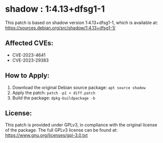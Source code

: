 # shadow : 1:4.13+dfsg1-1

This patch is based on shadow version 1:4.13+dfsg1-1, which is available at:
https://sources.debian.org/src/shadow/1:4.13+dfsg1-1/

## Affected CVEs:
- CVE-2023-4641
- CVE-2023-29383

## How to Apply:
1. Download the original Debian source package: `apt source shadow`
2. Apply the patch: `patch -p1 < diff.patch`
3. Build the package: `dpkg-buildpackage -b`

## License:
This patch is provided under GPLv3, in compliance with the original license of the package.
The full GPLv3 license can be found at: https://www.gnu.org/licenses/gpl-3.0.txt
